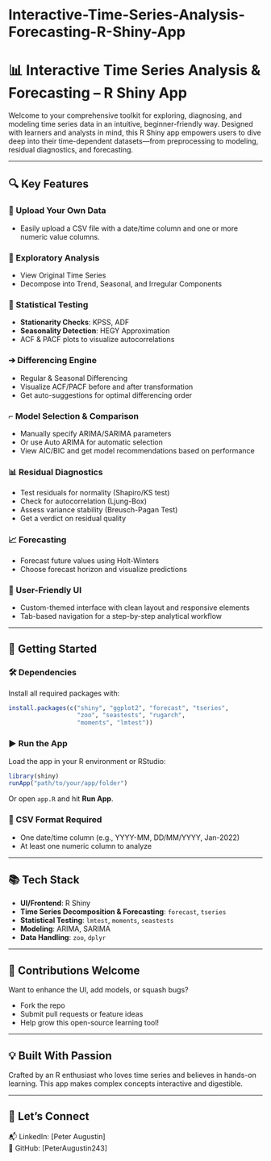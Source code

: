 # Interactive-Time-Series-Analysis-Forecasting-R-Shiny-App

# 📊 Interactive Time Series Analysis & Forecasting – R Shiny App

Welcome to your comprehensive toolkit for exploring, diagnosing, and modeling time series data in an intuitive, beginner-friendly way. Designed with learners and analysts in mind, this R Shiny app empowers users to dive deep into their time-dependent datasets—from preprocessing to modeling, residual diagnostics, and forecasting.

---

## 🔍 Key Features

### 📁 Upload Your Own Data

- Easily upload a CSV file with a date/time column and one or more numeric value columns.

### 🔬 Exploratory Analysis

- View Original Time Series
- Decompose into Trend, Seasonal, and Irregular Components

### 🪪 Statistical Testing

- **Stationarity Checks**: KPSS, ADF
- **Seasonality Detection**: HEGY Approximation
- ACF & PACF plots to visualize autocorrelations

### ➔ Differencing Engine

- Regular & Seasonal Differencing
- Visualize ACF/PACF before and after transformation
- Get auto-suggestions for optimal differencing order

### ⌐ Model Selection & Comparison

- Manually specify ARIMA/SARIMA parameters
- Or use Auto ARIMA for automatic selection
- View AIC/BIC and get model recommendations based on performance

### 📊 Residual Diagnostics

- Test residuals for normality (Shapiro/KS test)
- Check for autocorrelation (Ljung-Box)
- Assess variance stability (Breusch-Pagan Test)
- Get a verdict on residual quality

### 📈 Forecasting

- Forecast future values using Holt-Winters
- Choose forecast horizon and visualize predictions

### 🎨 User-Friendly UI

- Custom-themed interface with clean layout and responsive elements
- Tab-based navigation for a step-by-step analytical workflow

---

## 🚀 Getting Started

### 🛠️ Dependencies

Install all required packages with:

```r
install.packages(c("shiny", "ggplot2", "forecast", "tseries",
                   "zoo", "seastests", "rugarch",
                   "moments", "lmtest"))
```

### ▶️ Run the App

Load the app in your R environment or RStudio:

```r
library(shiny)
runApp("path/to/your/app/folder")
```

Or open `app.R` and hit **Run App**.

### 📄 CSV Format Required

- One date/time column (e.g., YYYY-MM, DD/MM/YYYY, Jan-2022)
- At least one numeric column to analyze

---

## 📚 Tech Stack

- **UI/Frontend**: R Shiny
- **Time Series Decomposition & Forecasting**: `forecast`, `tseries`
- **Statistical Testing**: `lmtest`, `moments`, `seastests`
- **Modeling**: ARIMA, SARIMA
- **Data Handling**: `zoo`, `dplyr`

---

## 🤝 Contributions Welcome

Want to enhance the UI, add models, or squash bugs?

- Fork the repo
- Submit pull requests or feature ideas
- Help grow this open-source learning tool!

---

## 💡 Built With Passion

Crafted by an R enthusiast who loves time series and believes in hands-on learning. This app makes complex concepts interactive and digestible.

---

## 🔗 Let’s Connect

📬 LinkedIn: [Peter Augustin]\
📁 GitHub: [PeterAugustin243]
